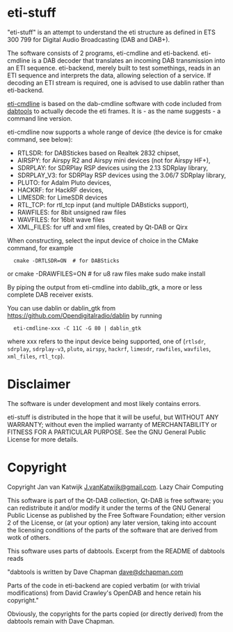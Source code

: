 # eti-stuff

"eti-stuff" is an attempt to understand the eti structure as defined in ETS 300 799 for Digital Audio Broadcasting (DAB and DAB+).

The software consists of 2 programs, eti-cmdline and eti-backend.
eti-cmdline is a DAB decoder that translates an incoming DAB transmission
into an ETI sequence.
eti-backend, merely built to test somethings, reads in
an ETI sequence and interprets the data, allowing
selection of a service. If decoding an ETI stream is required, 
one is advised to use dablin rather than eti-backend.


[eti-cmdline](#eti-cmdline) is based on the dab-cmdline software  with code
included from [dabtools](https://github.com/Opendigitalradio/dabtools) to actually decode the eti frames.
It is - as the name suggests - a command line version.

eti-cmdline now supports a whole range of device (the device is for cmake command, see below):

 - RTLSDR: for DABStickes based on Realtek 2832 chipset,
 - AIRSPY: for Airspy R2 and Airspy mini devices (not for Airspy HF+),
 - SDRPLAY: for SDRPlay RSP devices using the 2.13 SDRplay library,
 - SDRPLAY_V3: for SDRPlay RSP devices using the 3.06/7 SDRplay library,
 - PLUTO: for Adalm Pluto devices,
 - HACKRF: for HackRF devices,
 - LIMESDR: for LimeSDR devices
 - RTL_TCP: for rtl_tcp input (and multiple DABsticks support),
 - RAWFILES: for 8bit unsigned raw files
 - WAVFILES: for 16bit wave files
 - XML_FILES: for uff and xml files, created by Qt-DAB or Qirx

When constructing, select the input device of choice in the CMake command, for example

      cmake -DRTLSDR=ON  # for DABSticks
or    cmake -DRAWFILES=ON # for u8 raw files
      make
      sudo make install
     
By piping the output from eti-cmdline into dablib_gtk, a more or less complete DAB receiver exists.

      
You can use dablin or dablin_gtk from https://github.com/Opendigitalradio/dablin by running
      
      eti-cmdline-xxx -C 11C -G 80 | dablin_gtk
      
where xxx refers to the input device being supported, one of (`rtlsdr`, `sdrplay`, `sdrplay-v3`, `pluto`, `airspy`, `hackrf`, `limesdr`, `rawfiles`, `wavfiles`, `xml_files`, `rtl_tcp`).
      
# Disclaimer

The software is under development and most likely contains errors.

eti-stuff is distributed in the hope that it will be useful, but WITHOUT ANY WARRANTY; without even the implied warranty of MERCHANTABILITY or FITNESS FOR A PARTICULAR PURPOSE.  See the GNU General Public License for more details.


# Copyright

Copyright Jan van Katwijk <J.vanKatwijk@gmail.com>.
Lazy Chair Computing

This software is part of the Qt-DAB collection, Qt-DAB is free software; you can redistribute it and/or modify it under the terms of the GNU General Public License as published by the Free Software Foundation; either version 2 of the License, or (at your option) any later version, taking into account the licensing conditions of the parts of the software that are derived from wotk of others.

This software uses parts of dabtools. Excerpt from the README of dabtools reads

"dabtools is written by Dave Chapman <dave@dchapman.com>
   
Parts of the code in eti-backend are copied verbatim (or with trivial modifications) from David Crawley's OpenDAB and hence retain his copyright."

Obviously, the copyrights for the parts copied (or directly derived) from the dabtools remain with Dave Chapman.
